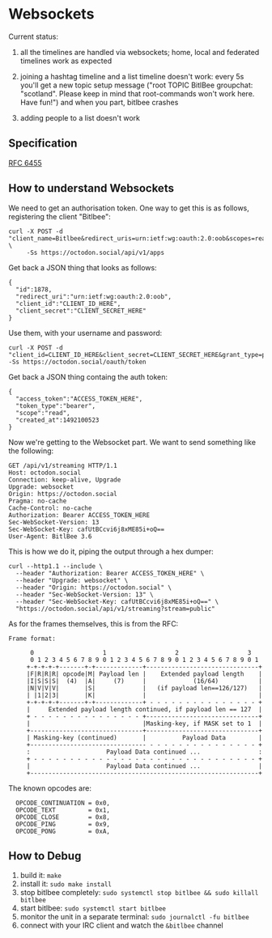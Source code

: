 # Websockets

Current status:

1. all the timelines are handled via websockets; home, local and
   federated timelines work as expected

2. joining a hashtag timeline and a list timeline doesn't work: every
   5s you'll get a new topic setup message ("root TOPIC BitlBee
   groupchat: "scotland". Please keep in mind that root-commands won't
   work here. Have fun!") and when you part, bitlbee crashes

3. adding people to a list doesn't work

## Specification

[RFC 6455](https://tools.ietf.org/html/rfc6455)

## How to understand Websockets

We need to get an authorisation token. One way to get this is as
follows, registering the client "Bitlbee":

```
curl -X POST -d "client_name=Bitlbee&redirect_uris=urn:ietf:wg:oauth:2.0:oob&scopes=read" \
     -Ss https://octodon.social/api/v1/apps
```

Get back a JSON thing that looks as follows:

```
{
  "id":1878,
  "redirect_uri":"urn:ietf:wg:oauth:2.0:oob",
  "client_id":"CLIENT_ID_HERE",
  "client_secret":"CLIENT_SECRET_HERE"
}
```

Use them, with your username and password:

```
curl -X POST -d "client_id=CLIENT_ID_HERE&client_secret=CLIENT_SECRET_HERE&grant_type=password&username=YOUR_EMAIL&password=YOUR_PASSWORD" -Ss https://octodon.social/oauth/token
```

Get back a JSON thing containg the auth token:

```
{
  "access_token":"ACCESS_TOKEN_HERE",
  "token_type":"bearer",
  "scope":"read",
  "created_at":1492100523
}
```

Now we're getting to the Websocket part. We want to send something
like the following:

```
GET /api/v1/streaming HTTP/1.1 
Host: octodon.social 
Connection: keep-alive, Upgrade 
Upgrade: websocket 
Origin: https://octodon.social
Pragma: no-cache 
Cache-Control: no-cache
Authorization: Bearer ACCESS_TOKEN_HERE
Sec-WebSocket-Version: 13 
Sec-WebSocket-Key: cafUtBCcvi6j8xME85i+oQ== 
User-Agent: BitlBee 3.6 
```

This is how we do it, piping the output through a hex dumper:

```
curl --http1.1 --include \
  --header "Authorization: Bearer ACCESS_TOKEN_HERE" \
  --header "Upgrade: websocket" \
  --header "Origin: https://octodon.social" \
  --header "Sec-WebSocket-Version: 13" \
  --header "Sec-WebSocket-Key: cafUtBCcvi6j8xME85i+oQ==" \
  "https://octodon.social/api/v1/streaming?stream=public"
```

As for the frames themselves, this is from the RFC:

```
Frame format:  
​​
      0                   1                   2                   3
      0 1 2 3 4 5 6 7 8 9 0 1 2 3 4 5 6 7 8 9 0 1 2 3 4 5 6 7 8 9 0 1
     +-+-+-+-+-------+-+-------------+-------------------------------+
     |F|R|R|R| opcode|M| Payload len |    Extended payload length    |
     |I|S|S|S|  (4)  |A|     (7)     |             (16/64)           |
     |N|V|V|V|       |S|             |   (if payload len==126/127)   |
     | |1|2|3|       |K|             |                               |
     +-+-+-+-+-------+-+-------------+ - - - - - - - - - - - - - - - +
     |     Extended payload length continued, if payload len == 127  |
     + - - - - - - - - - - - - - - - +-------------------------------+
     |                               |Masking-key, if MASK set to 1  |
     +-------------------------------+-------------------------------+
     | Masking-key (continued)       |          Payload Data         |
     +-------------------------------- - - - - - - - - - - - - - - - +
     :                     Payload Data continued ...                :
     + - - - - - - - - - - - - - - - - - - - - - - - - - - - - - - - +
     |                     Payload Data continued ...                |
     +---------------------------------------------------------------+
```

The known opcodes are:

```
  OPCODE_CONTINUATION = 0x0,
  OPCODE_TEXT         = 0x1,
  OPCODE_CLOSE        = 0x8,
  OPCODE_PING         = 0x9,
  OPCODE_PONG         = 0xA,
```

## How to Debug

1. build it: `make`
2. install it: `sudo make install`
3. stop bitlbee completely: `sudo systemctl stop bitlbee && sudo killall bitlbee`
4. start bitlbee: `sudo systemctl start bitlbee`
5. monitor the unit in a separate terminal: `sudo journalctl -fu bitlbee`
6. connect with your IRC client and watch the `&bitlbee` channel

